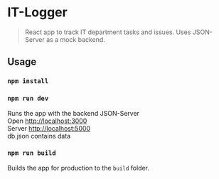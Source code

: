 # IT-Logger

> React app to track IT department tasks and issues. Uses JSON-Server as a mock backend.

## Usage

### `npm install`

### `npm run dev`

Runs the app with the backend JSON-Server<br>
Open [http://localhost:3000](http://localhost:3000)  
Server [http://localhost:5000](http://localhost:5000)  
db.json contains data

### `npm run build`

Builds the app for production to the `build` folder.<br>
